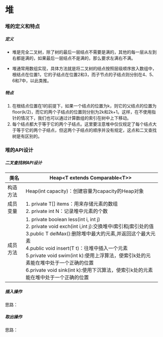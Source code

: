# 堆



### 堆的定义和特点

##### 定义

- 堆是完全二叉树，除了树的最后一层结点不需要是满的，其他的每一层从左到右都是满的，如果最后一层结点不是满的，那么要求左满右不满。

- 堆通常用数组实现，具体方法就是将二叉树的结点按照层级顺序放入数组中，根结点在位置1，它的子结点在位置2和3，而子节点的子结点则分别在4、5、6和7中，以此类推。

##### 特点

1. 在根结点位置在1的前提下，如果一个结点的位置为k，则它的父结点的位置为floor(k/2)，而它的两个子结点的位置则分别为2k和2k+1。这样，在不使用指针的情况下，我们也可以通过计算数组的索引在树中上下移动。
2. 每个结点都大于等于它的两个子结点。这里要注意堆中仅仅规定了每个结点大于等于它的两个子结点，但这两个子结点的顺序并没有规定，这点和二叉查找树是有区别的。



### 堆的API设计

##### 二叉查找树API设计

| 类名     | Heap\<T extends Comparable\<T\>\>                            |
| -------- | ------------------------------------------------------------ |
| 构造方法 | Heap(int capacity)：创建容量为capacity的Heap对象             |
| 成员变量 | 1. private T[]  items：用来存储元素的数组<br />2. private int N：记录堆中元素的个数 |
| 成员方法 | 1. private boolean less(int i, int j)<br />2. private void exch(int i,int j):交换堆中i索引和j索引处的值<br/>3.public T delMax():删除堆中最大的元素,并返回这个最大元素<br/>4.public void insert(T t)：往堆中插入一个元素<br/>5.private void swim(int k):使用上浮算法，使索引k处的元素能在堆中处于一个正确的位置<br/>6.private void sink(int k):使用下沉算法，使索引k处的元素能在堆中处于一个正确的位置 |

##### 插入操作

思路：

##### 取出操作

思路：







